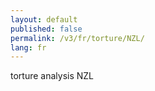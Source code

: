 ```yaml
---
layout: default
published: false
permalink: /v3/fr/torture/NZL/
lang: fr
---
```


torture analysis NZL
